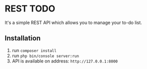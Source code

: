 # REST TODO

It's a simple REST API which allows you to manage your to-do list.

## Installation

1. run `composer install`
2. run `php bin/console server:run`
3. API is available on address: `http://127.0.0.1:8000`